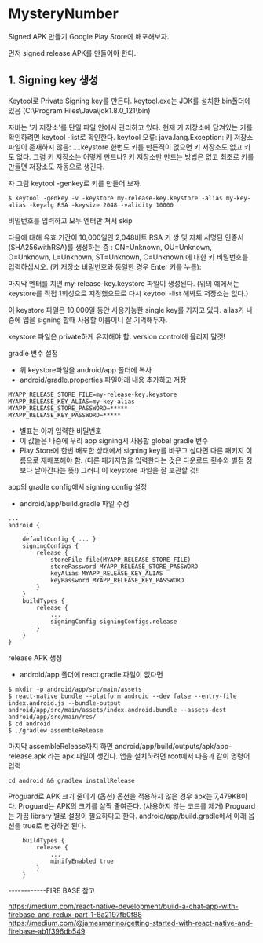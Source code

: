# MysteryNumber

Signed APK 만들기
Google Play Store에 배포해보자.

먼저 signed release APK를 만들어야 한다.

## 1. Signing key 생성

Keytool로 Private Signing key를 만든다.
keytool.exe는 JDK를 설치한 bin폴더에 있음 (C:\Program Files\Java\jdk1.8.0_121\bin)

자바는 '키 저장소'를 단일 파일 안에서 관리하고 있다.
현재 키 저장소에 담겨있는 키를 확인하려면 keytool -list로 확인한다.
keytool 오류: java.lang.Exception: 키 저장소 파일이 존재하지 않음: ...\.keystore
한번도 키를 만든적이 없으면 키 저장소도 없고 키도 없다.
그럼 키 저장소는 어떻게 만드나? 키 저장소만 만드는 방법은 없고 최초로 키를 만들면 저장소도 자동으로 생긴다.

자 그럼 keytool -genkey로 키를 만들어 보자.

```
$ keytool -genkey -v -keystore my-release-key.keystore -alias my-key-alias -keyalg RSA -keysize 2048 -validity 10000
```

비밀번호를 입력하고 모두 엔터만 쳐서 skip

다음에 대해 유효 기간이 10,000일인 2,048비트 RSA 키 쌍 및 자체 서명된 인증서(SHA256withRSA)를 생성하는 중
        : CN=Unknown, OU=Unknown, O=Unknown, L=Unknown, ST=Unknown, C=Unknown
<my-key-alias>에 대한 키 비밀번호를 입력하십시오.
        (키 저장소 비밀번호와 동일한 경우 Enter 키를 누름):

마지막 엔터를 치면 my-release-key.keystore 파일이 생성된다.
(위의 예에서는 keystore를 직접 1회성으로 지정했으므로 다시 keytool -list 해봐도 저장소는 없다.)

이 keystore 파일은 10,000일 동안 사용가능한 single key를 가지고 있다.
ailas가 나중에 앱을 signing 할때 사용할 이름이니 잘 기억해두자.

keystore 파일은 private하게 유지해야 함. version control에 올리지 말것!

gradle 변수 설정
- 위 keystore파일을 android/app 폴더에 복사
- android/gradle.properties 파일아래 내용 추가하고 저장

```
MYAPP_RELEASE_STORE_FILE=my-release-key.keystore
MYAPP_RELEASE_KEY_ALIAS=my-key-alias
MYAPP_RELEASE_STORE_PASSWORD=*****
MYAPP_RELEASE_KEY_PASSWORD=*****
```

- 별표는 아까 입력한 비밀번호
- 이 값들은 나중에 우리 app signing시 사용할 global gradle 변수
- Play Store에 한번 배포한 상태에서 signing key를 바꾸고 싶다면 다른 패키지 이름으로 재배포해야 함. (다른 패키지명을 입력한다는 것은 다운로드 횟수와 별점 정보다 날아간다는 뜻!) 그러니 이 keystore 파일을 잘 보관할 것!!

app의 gradle config에서 signing config 설정
- android/app/build.gradle 파일 수정

```
...
android {
    ...
    defaultConfig { ... }
    signingConfigs {
        release {
            storeFile file(MYAPP_RELEASE_STORE_FILE)
            storePassword MYAPP_RELEASE_STORE_PASSWORD
            keyAlias MYAPP_RELEASE_KEY_ALIAS
            keyPassword MYAPP_RELEASE_KEY_PASSWORD
        }
    }
    buildTypes {
        release {
            ...
            signingConfig signingConfigs.release
        }
    }
}
```

release APK 생성
- android/app 폴더에 react.gradle 파일이 없다면
```
$ mkdir -p android/app/src/main/assets
$ react-native bundle --platform android --dev false --entry-file index.android.js --bundle-output android/app/src/main/assets/index.android.bundle --assets-dest android/app/src/main/res/
$ cd android
$ ./gradlew assembleRelease
```

마지막 assembleRelease까지 하면 android/app/build/outputs/apk/app-release.apk 라는 apk 파일이 생긴다.
앱을 설치하려면 root에서 다음과 같이 명령어 입력

```
cd android && gradlew installRelease
```

Proguard로 APK 크기 줄이기 (옵션)
옵션을 적용하지 않은 경우 apk는 7,479KB이다.
Proguard는 APK의 크기를 살짝 줄여준다. (사용하지 않는 코드를 제거)
Proguard는 가끔 library 별로 설정이 필요하다고 한다.
android/app/build.gradle에서 아래 옵션을 true로 변경하면 된다.
```
    buildTypes {
        release {
            ...
            minifyEnabled true
        }
    }
```

------------FIRE BASE 참고

https://medium.com/react-native-development/build-a-chat-app-with-firebase-and-redux-part-1-8a2197fb0f88
https://medium.com/@jamesmarino/getting-started-with-react-native-and-firebase-ab1f396db549

